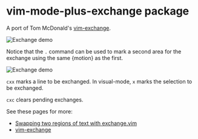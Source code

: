 # vim-mode-plus-exchange package

A port of Tom McDonald's [vim-exchange](https://github.com/tommcdo/vim-exchange).

![Exchange demo](https://raw.githubusercontent.com/dillonkearns/atom-vim-mode-plus-exchange/master/exchange-demo.gif)

Notice that the `.` command can be used to mark a second area for the exchange using the same {motion} as the first.

![Exchange demo](https://raw.githubusercontent.com/dillonkearns/atom-vim-mode-plus-exchange/master/exchange-demo2.gif)

`cxx` marks a line to be exchanged. In visual-mode, `x` marks the selection to be exchanged.

`cxc` clears pending exchanges.


See these pages for more:
* [Swapping two regions of text with exchange.vim][e65]
* [vim-exchange](https://github.com/tommcdo/vim-exchange)

[e65]: http://vimcasts.org/episodes/swapping-two-regions-of-text-with-exchange-vim
